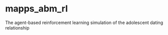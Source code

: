 # mapps_abm_rl
The agent-based reinforcement learning simulation of the adolescent dating relationship
